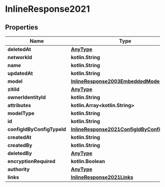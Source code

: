 
# InlineResponse2021

## Properties
Name | Type | Description | Notes
------------ | ------------- | ------------- | -------------
**deletedAt** | [**AnyType**](.md) |  | 
**networkId** | **kotlin.String** |  | 
**name** | **kotlin.String** |  | 
**updatedAt** | **kotlin.String** |  | 
**model** | [**InlineResponse2003EmbeddedModel**](InlineResponse2003EmbeddedModel.md) |  | 
**zitiId** | [**AnyType**](.md) |  | 
**ownerIdentityId** | **kotlin.String** |  | 
**attributes** | **kotlin.Array&lt;kotlin.String&gt;** |  | 
**modelType** | **kotlin.String** |  | 
**id** | **kotlin.String** |  | 
**configIdByConfigTypeId** | [**InlineResponse2021ConfigIdByConfigTypeId**](InlineResponse2021ConfigIdByConfigTypeId.md) |  | 
**createdAt** | **kotlin.String** |  | 
**createdBy** | **kotlin.String** |  | 
**deletedBy** | [**AnyType**](.md) |  | 
**encryptionRequired** | **kotlin.Boolean** |  | 
**authority** | [**AnyType**](.md) |  | 
**links** | [**InlineResponse2021Links**](InlineResponse2021Links.md) |  | 



